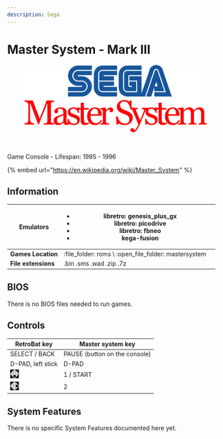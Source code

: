 ```yaml
---
description: Sega
---
```


# Master System - Mark III

<figure><img src="https://raw.githubusercontent.com/fabricecaruso/es-theme-carbon/5149a33eed46b2af638b06119397d4023b75131f/art/logos/mastersystem.svg" alt=""><figcaption></figcaption></figure>

<figure><img src="https://upload.wikimedia.org/wikipedia/commons/3/37/Sega_Mark_III_logo.svg" alt=""><figcaption></figcaption></figure>

Game Console - Lifespan: 1985 - 1996

{% embed url="https://en.wikipedia.org/wiki/Master_System" %}

## Information

| **Emulators**       | <ul><li>libretro: genesis_plus_gx</li><li>libretro: picodrive</li><li>libretro: fbneo</li><li>kega-fusion</li></ul> |   |
| ------------------- | ------------------------------------------------------------------------------------------------------------------- | - |
| **Games Location**  | :file\_folder: roms \ :open\_file\_folder: mastersystem                                                             |   |
| **File extensions** | .bin .sms .wad .zip .7z                                                                                             |   |

## BIOS

There is no BIOS files needed to run games.

## Controls

| RetroBat key                                    | Master system key             |
| ----------------------------------------------- | ----------------------------- |
| SELECT / BACK                                   | PAUSE (button on the console) |
| D-PAD, left stick                               | D-PAD                         |
| ![A](<../../.gitbook/assets/image (1) (2).png>) | 1 / START                     |
| ![B](<../../.gitbook/assets/image (4).png>)     | 2                             |

## System Features

There is no specific System Features documented here yet.
